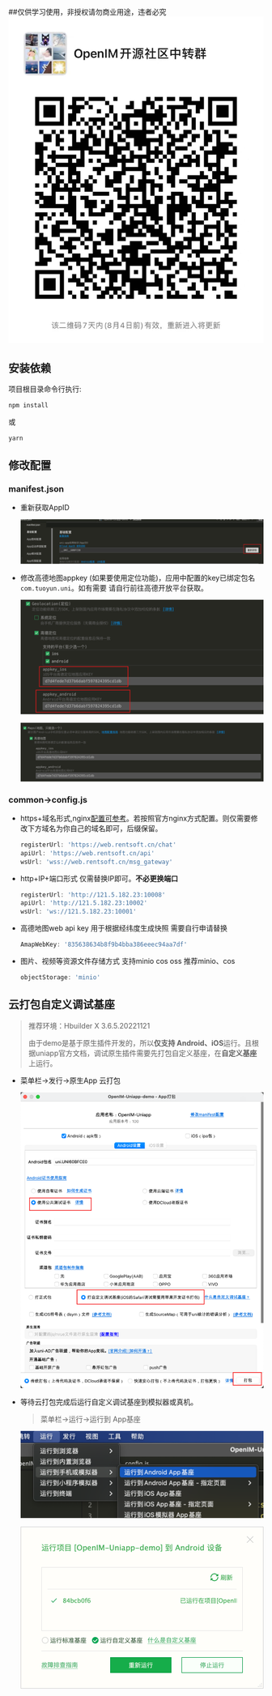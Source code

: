 ##仅供学习使用，非授权请勿商业用途，违者必究
![avatar](https://github.com/OpenIMSDK/OpenIM-Docs/blob/main/docs/images/WechatIMG20.jpeg)
## 安装依赖

项目根目录命令行执行:

```bash
npm install
```

或

```bash
yarn
```



## 修改配置

### manifest.json

- 重新获取AppID

  ![image-20221209192155845](./doc/config.png)

- 修改高德地图appkey (如果要使用定位功能)，应用中配置的key已绑定包名`com.tuoyun.uni`。如有需要  请自行前往高德开放平台获取。

  ![image-20221209192727819](./doc/config2.png)

  ![image-20221209192759268](./doc/config3.png)



### common->config.js

- https+域名形式,nginx[配置可参考](https://doc.rentsoft.cn/#/v2/server_deploy/easy_deploy_new?id=%e4%ba%94%e3%80%81nginx%e9%85%8d%e7%bd%ae%e5%8f%82%e8%80%83)。若按照官方nginx方式配置。则仅需要修改下方域名为你自己的域名即可，后缀保留。

  ```javascript
  registerUrl: 'https://web.rentsoft.cn/chat'
  apiUrl: 'https://web.rentsoft.cn/api'
  wsUrl: 'wss://web.rentsoft.cn/msg_gateway'
  ```

- http+IP+端口形式 仅需替换IP即可。**不必更换端口**

  ```javascript
  registerUrl: 'http://121.5.182.23:10008'
  apiUrl: 'http://121.5.182.23:10002'
  wsUrl: 'ws://121.5.182.23:10001'
  ```

- 高德地图web api key  用于根据经纬度生成快照  需要自行申请替换

  ```javascript
  AmapWebKey: '835638634b8f9b4bba386eeec94aa7df'
  ```

- 图片、视频等资源文件存储方式  支持minio cos oss  推荐minio、cos

  ```javascript
  objectStorage: 'minio'
  ```



## 云打包自定义调试基座

> 推荐环境：Hbuilder X 3.6.5.20221121
>
> 由于demo是基于原生插件开发的，所以**仅支持 Android、iOS**运行。且根据uniapp官方文档，调试原生插件需要先打包自定义基座，在**自定义基座**上运行。

- 菜单栏->发行->原生App 云打包

  ![image-20221209185322626](./doc/build.png)

- 等待云打包完成后运行自定义调试基座到模拟器或真机。

  > 菜单栏->运行->运行到 App基座

  ![image-20221209185717429](./doc/run.png)

  ![image-20221209185815575](./doc/run2.png)
